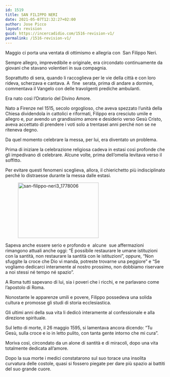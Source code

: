 ```yaml
---
id: 1519
title: SAN FILIPPO NERI
date: 2021-05-07T12:32:27+02:00
author: Jose Picco
layout: revision
guid: https://incercadidio.com/1516-revision-v1/
permalink: /1516-revision-v1/
---
```

Maggio ci porta una ventata di ottimismo e allegria con  San Filippo Neri.

Sempre allegro, imprevedibile e originale, era circondato continuamente da giovani che stavano volentieri in sua compagnia.

Soprattutto di sera, quando li raccoglieva per le vie della città e con loro rideva, scherzava e cantava. A&nbsp; fine &nbsp;serata, prima di andare a dormire, commentava il Vangelo con delle travolgenti prediche ambulanti.

Era nato così l’Oratorio del Divino Amore.

Nato a Firenze nel 1515, secolo orgoglioso, che aveva spezzato l’unità della Chiesa dividendola in cattolici e riformati, Filippo era cresciuto umile e allegro e, pur avendo un grandissimo amore e desiderio verso Gesù Cristo, aveva accettato di prendere i voti solo a trentasei anni perché non se ne riteneva degno.

Da quel momento celebrare la messa, per lui, era diventato un problema.

Prima di iniziare la celebrazione religiosa cadeva in estasi così profonde che gli impedivano di celebrare. Alcune volte, prima dell’omelia levitava verso il soffitto.

Per evitare questi fenomeni sceglieva, allora, il chierichetto più indisciplinato perché lo distraesse durante la messa dalle estasi.

<div class="wp-block-image">
  <figure class="aligncenter size-large is-resized"><img src="https://incercadidio.com/wp-content/uploads/2021/05/Untitled-4.jpg" alt="san-filippo-neri3_1778006" class="wp-image-1517" width="254" height="175" /></figure>
</div>

Sapeva anche essere serio e profondo e&nbsp; alcune&nbsp; sue affermazioni rimangono attuali anche oggi: “È possibile restaurare le umane istituzioni con la santità, non restaurare la santità con le istituzioni”, oppure, “Non sfuggite la croce che Dio vi manda, potreste trovarne una peggiore” e “Se vogliamo dedicarci interamente al nostro prossimo, non dobbiamo riservare a noi stessi né tempo né spazio”.

A Roma tutti sapevano di lui, sia i poveri che i ricchi, e ne parlavano come l’apostolo di Roma.

Nonostante le apparenze umili e povere, Filippo possedeva una solida cultura e promosse gli studi di storia ecclesiastica.

Gli ultimi anni della sua vita li dedicò interamente al confessionale e alla direzione spirituale.

Sul letto di morte, il 26 maggio 1595, si lamentava ancora dicendo: “Tu Gesù, sulla croce e io in letto pulito, con tanta gente intorno che mi cura”.

Moriva così, circondato da un alone di santità e di miracoli, dopo una vita totalmente dedicata all’amore.

Dopo la sua morte i medici constatarono sul suo torace una insolita curvatura delle costole, quasi si fossero piegate per dare più spazio ai battiti del suo grande cuore.